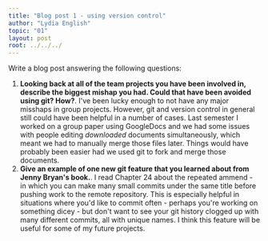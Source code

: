 ```yaml
---
title: "Blog post 1 - using version control"
author: "Lydia English"
topic: "01"
layout: post
root: ../../../
---
```


Write a blog post answering the following questions: 

1. **Looking back at all of the team projects you have been involved in, describe the biggest mishap you had. Could that have been avoided using git? How?**. 
I've been lucky enough to not have any major misshaps in group projects. However, git and version control in general still could have been helpful in a number of cases. Last semester I worked on a group paper using GoogleDocs and we had some issues with people editing *downloaded* documents simultaneously, which meant we had to manually merge those files later. Things would have probably been easier had we used git to fork and merge those documents. 
2. **Give an example of one new git feature that you learned about from Jenny Bryan's book.**.
I read Chapter 24 about the repeated ammend - in which you can make many small commits under the same title before pushing work to the remote repository. This is especially helpful in situations where you'd like to commit often - perhaps you're working on something dicey - but don't want to see your git history clogged up with many different commits, all with unique names. I think this feature will be useful for some of my future projects. 

